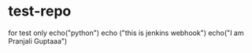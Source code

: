 # test-repo
for test only
echo("python")
echo ("this is jenkins webhook")
echo("I am Pranjali Guptaaa") 
